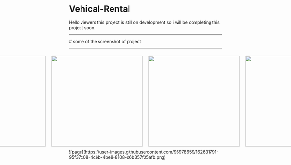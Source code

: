 # Vehical-Rental
Hello viewers this project is still on development so i will be completing this project soon.
<hr>
# some of the screenshot of project
<hr>
<div>
  <div style="display:flex; justify-content:center; align-items:center>
     <img src="https://user-images.githubusercontent.com/96978659/162631791-95f37c08-4c6b-4be8-8108-d6b357f35afb.png" width="200" height="200" style="padding:10px"/>
     <img src="https://user-images.githubusercontent.com/96978659/162631532-b4a38b9d-b45d-46bb-b3f6-3b42da4823c6.png" width="300" height="300" style="padding:10px"/>
      <img src="https://user-images.githubusercontent.com/96978659/162631583-17b15135-1231-4fb5-ae0b-8a3781baec7c.png" width="300" height="300" style="padding:10px"/>
        <img src="https://user-images.githubusercontent.com/96978659/162631689-c4ec3abe-4868-4c73-ac0b-a3a66598fad6.png" width="300" height="300" style="padding:10px"/>
        <img src="https://user-images.githubusercontent.com/96978659/162631706-dbb41e57-420e-49b3-9b5d-027026114726.png" width="300" height="300" style="padding:10px"/>            
  </div>
 </div>
  ![page](https://user-images.githubusercontent.com/96978659/162631791-95f37c08-4c6b-4be8-8108-d6b357f35afb.png)

